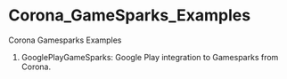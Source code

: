 # Corona_GameSparks_Examples
Corona Gamesparks Examples

1. GooglePlayGameSparks: Google Play integration to Gamesparks from Corona.

